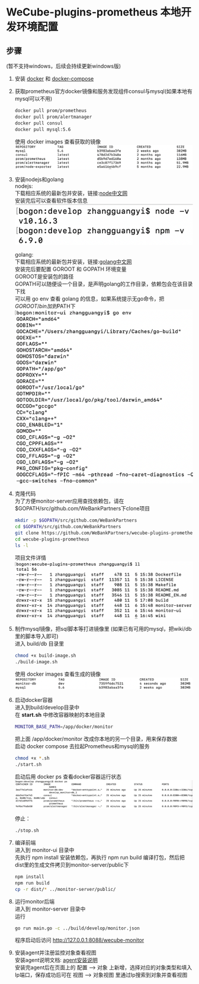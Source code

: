 # WeCube-plugins-prometheus 本地开发环境配置

## 步骤
(暂不支持windows，后续会持续更新windows版) 
1. 安装 [docker](docker_install_guide.md) 和 [docker-compose](docker-compose_install_guide.md)
2. 获取prometheus官方docker镜像和服务发现组件consul与mysql(如果本地有mysql可以不用)  
    ```bash
    docker pull prom/prometheus
    docker pull prom/alertmanager
    docker pull consul
    docker pull mysql:5.6
    ```
    使用 docker images 查看获取的镜像  
    ![docker_images](images/develop_local_guide_01.png)
    
3. 安装nodejs和golang  
    nodejs:  
    下载相应系统的最新包并安装，链接:[node中文网](http://nodejs.cn/download)    
        安装完后可以查看软件版本信息  
        ![node_v](images/develop_local_guide_04.png)  
        
    golang:  
    下载相应系统的最新包并安装，链接:[golang中文网](https://studygolang.com/dl)  
    安装完后要配置 GOROOT 和 GOPATH 环境变量  
    GOROOT是安装包的路径   
    GOPATH可以随便设一个目录，是声明golang的工作目录，依赖包会在该目录下找  
    可以用 go env 查看 golang 的信息，如果系统提示无go命令，把$GOROOT/bin加到$PATH下  
    ![go_env](images/develop_local_guide_05.png)
    
    
4. 克隆代码  
    为了方便monitor-server应用查找依赖包，请在 $GOPATH/src/github.com/WeBankPartners下clone项目
    ```bash
    mkdir -p $GOPATH/src/github.com/WeBankPartners
    cd $GOPATH/src/github.com/WeBankPartners
    git clone https://github.com/WeBankPartners/wecube-plugins-prometheus.git
    cd wecube-plugins-prometheus
    ls -l
    ```
    项目文件详情  
    ![work_dir](images/develop_local_guide_06.png)  
    
    
5. 制作mysql镜像，把sql脚本等打进镜像里 (如果已有可用的mysql，把wiki/db里的脚本导入即可)   
    进入 build/db 目录里
    ```bash
    chmod +x build-image.sh
    ./build-image.sh
    ```
    使用 docker images 查看生成的镜像
    ![docker_images_db](images/develop_local_guide_02.png)
    
6. 启动docker容器  
    进入到build/develop目录中  
    在 **start.sh** 中修改容器映射的本地目录
    ```bash
    MONITOR_BASE_PATH=/app/docker/monitor
    ```
    把上面 /app/docker/monitor 改成你本地的另一个目录，用来保存数据  
    启动 docker compose 去拉起Prometheus和mysql的服务
    ```bash
    chmod +x *.sh
    ./start.sh
    ```
    启动后用 docker ps 查看docker容器运行状态
    ![docker_ps](images/develop_local_guide_03.png)  
    
    停止：  
    ```bash
    ./stop.sh
    ```

7. 编译前端  
    进入到 monitor-ui 目录中  
    先执行 npm install 安装依赖包，再执行 npm run build 编译打包，然后把dist里的生成文件拷贝到monitor-server/public下
    ```bash
    npm install
    npm run build
    cp -r dist/* ../monitor-server/public/
    ```
    
8. 运行monitor后端  
    进入到 monitor-server 目录中  
    运行
   ```bash
   go run main.go -c ../build/develop/monitor.json
   ```
   程序启动后访问 http://127.0.0.1:8088/wecube-monitor
    
9. 安装agent并注册监控对象查看视图  
    安装agent说明文档: [agent安装说明](install_agent.md)  
    安装完agent后在页面上的 配置 --> 对象 上新增，选择对应的对象类型和填入Ip端口，保存成功后可在 视图 --> 对象视图 里通过Ip搜索到对象并查看视图
    
    
    
    